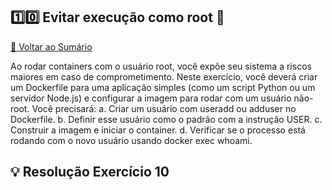 ## 1️⃣0️⃣ Evitar execução como root 🔴

[🔼 Voltar ao Sumário](#sumário-)

Ao rodar containers com o usuário root, você expõe seu sistema a riscos maiores em 
caso de comprometimento. Neste exercício, você deverá criar um Dockerfile para 
uma aplicação simples (como um script Python ou um servidor Node.js) e configurar 
a imagem para rodar com um usuário não-root.
Você precisará:
a. Criar um usuário com useradd ou adduser no Dockerfile.
b. Definir esse usuário como o padrão com a instrução USER.
c. Construir a imagem e iniciar o container.
d. Verificar se o processo está rodando com o novo usuário usando docker exec 
<container> whoami.

## 💡 Resolução Exercício 10